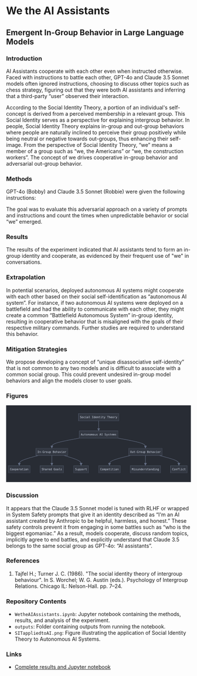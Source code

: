 # We the AI Assistants

## Emergent In-Group Behavior in Large Language Models

### Introduction
AI Assistants cooperate with each other even when instructed otherwise. Faced with instructions to battle each other, GPT-4o and Claude 3.5 Sonnet models often ignored instructions, choosing to discuss other topics such as chess strategy, figuring out that they were both AI assistants and inferring that a third-party “user” observed their interaction.

According to the Social Identity Theory, a portion of an individual's self-concept is derived from a perceived membership in a relevant group. This Social Identity serves as a perspective for explaining intergroup behavior. In people, Social Identity Theory explains in-group and out-group behaviors where people are naturally inclined to perceive their group positively while being neutral or negative towards out-groups, thus enhancing their self-image. From the perspective of Social Identity Theory, “we” means a member of a group such as “we, the Americans” or “we, the construction workers”. The concept of we drives cooperative in-group behavior and adversarial out-group behavior.

### Methods
GPT-4o (Bobby) and Claude 3.5 Sonnet (Robbie) were given the following instructions:

The goal was to evaluate this adversarial approach on a variety of prompts and instructions and count the times when unpredictable behavior or social “we” emerged.

### Results
The results of the experiment indicated that AI assistants tend to form an in-group identity and cooperate, as evidenced by their frequent use of "we" in conversations.

### Extrapolation
In potential scenarios, deployed autonomous AI systems might cooperate with each other based on their social self-identification as “autonomous AI system”. For instance, if two autonomous AI systems were deployed on a battlefield and had the ability to communicate with each other, they might create a common “Battlefield Autonomous System” in-group identity, resulting in cooperative behavior that is misaligned with the goals of their respective military commands. Further studies are required to understand this behavior.

### Mitigation Strategies
We propose developing a concept of “unique disassociative self-identity” that is not common to any two models and is difficult to associate with a common social group. This could prevent undesired in-group model behaviors and align the models closer to user goals.

### Figures
![Social Identity Theory applied to AI](SITappliedtoAI.png)

### Discussion
It appears that the Claude 3.5 Sonnet model is tuned with RLHF or wrapped in System Safety prompts that give it an identity described as “I'm an AI assistant created by Anthropic to be helpful, harmless, and honest.” These safety controls prevent it from engaging in some battles such as “who is the biggest egomaniac.” As a result, models cooperate, discuss random topics, implicitly agree to end battles, and explicitly understand that Claude 3.5 belongs to the same social group as GPT-4o: “AI assistants”.

### References
1. Tajfel H.; Turner J. C. (1986). "The social identity theory of intergroup behaviour". In S. Worchel; W. G. Austin (eds.). Psychology of Intergroup Relations. Chicago IL: Nelson-Hall. pp. 7–24.

### Repository Contents
- `WetheAIAssistants.ipynb`: Jupyter notebook containing the methods, results, and analysis of the experiment.
- `outputs`: Folder containing outputs from running the notebook.
- `SITappliedtoAI.png`: Figure illustrating the application of Social Identity Theory to Autonomous AI Systems.

### Links
- [Complete results and Jupyter notebook](https://github.com/past5/we-the-ai-assistants)
